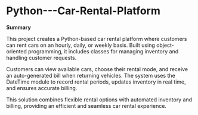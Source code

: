 # Python---Car-Rental-Platform

**Summary**

This project creates a Python-based car rental platform where customers can rent cars on an hourly, daily, or weekly basis. Built using object-oriented programming, it includes classes for managing inventory and handling customer requests.

Customers can view available cars, choose their rental mode, and receive an auto-generated bill when returning vehicles. The system uses the DateTime module to record rental periods, updates inventory in real time, and ensures accurate billing.

This solution combines flexible rental options with automated inventory and billing, providing an efficient and seamless car rental experience.
